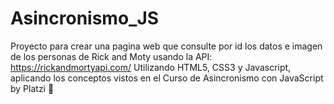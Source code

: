 # Asincronismo_JS
Proyecto para crear una pagina web que consulte por id los datos e imagen de los personas de Rick and Moty usando la API: https://rickandmortyapi.com/
Utilizando HTML5, CSS3 y Javascript, aplicando los conceptos vistos en el Curso de Asincronismo con JavaScript by Platzi 💚
